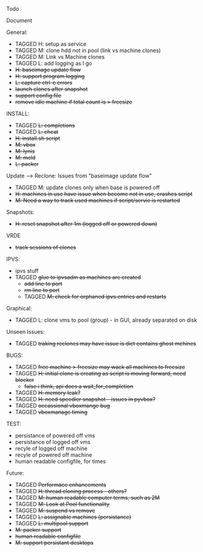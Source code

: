 Todo

Document

General:
- TAGGED H: setup as service
- TAGGED M: clone hdd not in pool (link vs machine clones)
- TAGGED M: Link vs Machine clones
- TAGGED L: add logging as I go
- ~~H: baseimage update flow~~
- ~~H: support program logging~~
- ~~L: capture ctrl-c errors~~
- ~~launch clones after snapshot~~
- ~~support config file~~
- ~~remove idle machine if total count is > freesize~~

INSTALL:
- TAGGED ~~L: completions~~
- TAGGED ~~L: cheat~~
- ~~H: install.sh script~~
- ~~M: vbox~~
- ~~M: lynis~~
- ~~M: meld~~
- ~~L: packer~~

Update --> Reclone: Issues from "baseimage update flow"
- TAGGED M: update clones only when base is powered off
- ~~H: machines in use have issue when become not in use, crashes script~~
- ~~M: Need a way to track used machines if script/servie is restarted~~

Snapshots:
- ~~H: reset snapshot after 1m (logged off or powered down)~~

VRDE
- ~~track sessions of clones~~

IPVS:
- ipvs stuff
- TAGGED ~~glue to ipvsadm as machines are created~~
    - ~~add line to port~~
    - ~~rm line to port~~
    - TAGGED ~~M: check for orphaned ipvs entries and restarts~~

Graphical:
- TAGGED L: clone vms to pool (group) - in GUI, already separated on disk

Unseen Issues:
- TAGGED ~~traking reclones may have issue is dict contains ghost mchines~~

BUGS:
- TAGGED ~~free machine > freesize may wack all machines to freesize~~
- TAGGED ~~H: initial clone is creating as script is moving forward, need blocker~~
     - ~~false i think, api does a wait_for_completion~~
- TAGGED ~~H: memory leak?~~
- TAGGED ~~H: need speedier snapshot - issues in pyvbox?~~
- TAGGED ~~occassional vboxmange bug~~
- TAGGED ~~vboxmanage timing~~

TEST:
- persistance of powered off vms
- persistance of logged off vms
- recyle of logged off machine
- recyle of powered off machine
- human readable configfile, for times

Future:
- TAGGED ~~Performace enhancements~~
- TAGGED ~~H: thread cloning process - others?~~
- TAGGED ~~M: human readable computer terms, such as 2M~~
- TAGGED ~~M: Look at Pool functionality~~
- TAGGED ~~M: suspend vs remove~~
- TAGGED ~~L: assignable machines (persistance)~~
- TAGGED ~~L: multipool support~~
- ~~M: packer support~~
- ~~human readable configfile~~
- ~~M: support persistant desktops~~
